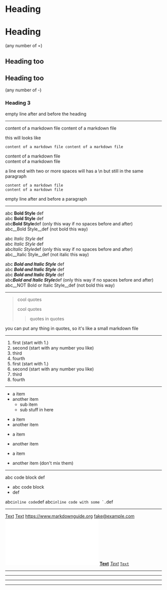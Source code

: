 # Heading

Heading
=

(any number of =)

## Heading too

Heading too
-

(any number of -)

### Heading 3

empty line after and before the heading

---

content of a markdown file
content of a markdown file

this will looks like 
```
content of a markdown file content of a markdown file
```

content of a markdown file  
content of a markdown file

a line end with two or more spaces will has a \n but still in the same paragraph
```
content of a markdown file
content of a markdown file
```

empty line after and before a paragraph

---

abc **Bold Style** def  
abc __Bold Style__ def  
abc**Bold Style**def (only this way if no spaces before and after)  
abc__Bold Style__def (not bold this way)  

abc *Italic Style* def  
abc _Italic Style_ def  
abc*Italic Style*def (only this way if no spaces before and after)  
abc__Italic Style__def (not italic this way)  

abc ***Bold and Italic Style*** def  
abc ___Bold and Italic Style___ def  
abc __*Bold and Italic Style*__ def  
abc***Bold and Italic Style***def (only this way if no spaces before and after)  
abc__NOT Bold or Italic Style__def (not bold this way)  

---

> cool quotes
>
> cool quotes
>> quotes in quotes

you can put any thing in quotes, so it's like a small markdown file

---

1. first (start with 1.)
2. second (start with any number you like)
3. third
4. fourth
1. first (start with 1.)
100. second (start with any number you like)
2. third
1. fourth

---

- a item
- another item
    - sub item
    - sub
        stuff in here

* a item
* another item

+ a item
+ another item


+ a item
- another item
(don't mix them)

---

abc
    code block
def

- abc
        code block
- def

abc`inline code`def
abc``inline code with some `.``def

---

[Text](url.example.org)
[Text](url.example.org "the title of this link")
<https://www.markdownguide.org>
<fake@example.com>
![an image](image-url.example.org)
**[Text](url.example.org)**
*[Text](url.example.org)*
[`Text`](url.example.org)

---

---

***

___


